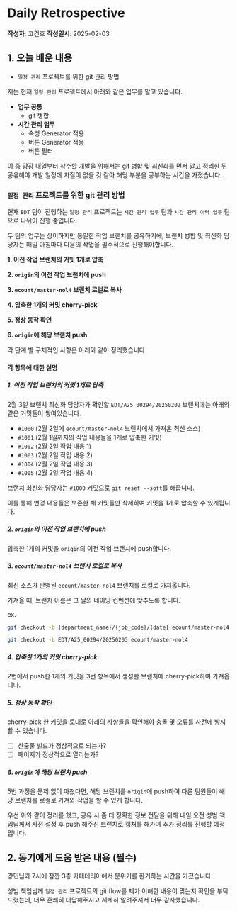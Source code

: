 # Daily Retrospective

**작성자**: 고건호
**작성일시**: 2025-02-03

## 1. 오늘 배운 내용

- `일정 관리` 프로젝트를 위한 git 관리 방법

저는 현재 `일정 관리` 프로젝트에서 아래와 같은 업무를 맡고 있습니다.

- **업무 공통**
  - git 병합
- **시간 관리 업무**
  - 속성 Generator 적용
  - 버튼 Generator 적용
  - 버튼 필터

이 중 당장 내일부터 착수할 개발을 위해서는 git 병합 및 최신화를 먼저 알고 정리한 뒤 공유해야 개발 일정에 차질이 없을 것 같아 해당 부분을 공부하는 시간을 가졌습니다.

### `일정 관리` 프로젝트를 위한 git 관리 방법

현재 `EDT` 팀이 진행하는 `일정 관리` 프로젝트는 `시간 관리 업무` 팀과 `시간 관리 이력 업무` 팀으로 나뉘어 진행 중입니다.

두 팀의 업무는 상이하지만 동일한 작업 브랜치를 공유하기에, 브랜치 병합 및 최신화 담당자는 매일 아침마다 다음의 작업을 필수적으로 진행해야합니다.

**1. 이전 작업 브랜치의 커밋 1개로 압축**

**2. `origin`의 이전 작업 브랜치에 push**

**3. `ecount/master-nol4` 브랜치 로컬로 복사**

**4. 압축한 1개의 커밋 cherry-pick**

**5. 정상 동작 확인**

**6. `origin`에 해당 브랜치 push**

각 단계 별 구체적인 사항은 아래와 같이 정리했습니다.

#### 각 항목에 대한 설명

##### 1. 이전 작업 브랜치의 커밋 1개로 압축

2월 3일 브랜치 최신화 담당자가 확인할 `EDT/A25_00294/20250202` 브랜치에는 아래와 같은 커밋들이 쌓여있습니다.

- `#1000` (2월 2일에 `ecount/master-nol4` 브랜치에서 가져온 최신 소스)
- `#1001` (2월 1일까지의 작업 내용들을 1개로 압축한 커밋)
- `#1002` (2월 2일 작업 내용 1)
- `#1003` (2월 2일 작업 내용 2)
- `#1004` (2월 2일 작업 내용 3)
- `#1005` (2월 2일 작업 내용 4)

브랜치 최신화 담당자는 `#1000` 커밋으로 `git reset --soft`를 해줍니다.

이를 통해 변경 내용들은 보존한 채 커밋들만 삭제하여 커밋을 1개로 압축할 수 있게됩니다.

##### 2. `origin`의 이전 작업 브랜치에 push

압축한 1개의 커밋을 `origin`의 이전 작업 브랜치에 push합니다.

##### 3. `ecount/master-nol4` 브랜치 로컬로 복사

최신 소스가 반영된 `ecount/master-nol4` 브랜치를 로컬로 가져옵니다.

가져올 때, 브랜치 이름은 그 날의 네이밍 컨벤션에 맞추도록 합니다.

ex.

```bash
git checkout -b {department_name}/{job_code}/{date} ecount/master-nol4

git checkout -b EDT/A25_00294/20250203 ecount/master-nol4
```

##### 4. 압축한 1개의 커밋 cherry-pick

2번에서 push한 1개의 커밋을 3번 항목에서 생성한 브랜치에 cherry-pick하여 가져옵니다.

##### 5. 정상 동작 확인

cherry-pick 한 커밋을 토대로 아래의 사항들을 확인해야 충돌 및 오류를 사전에 방지할 수 있습니다.

- [ ] 산출물 빌드가 정상적으로 되는가?
- [ ] 페이지가 정상적으로 열리는가?

##### 6. `origin`에 해당 브랜치 push

5번 과정을 문제 없이 마쳤다면, 해당 브랜치를 `origin`에 push하여 다른 팀원들이 해당 브랜치를 로컬로 가져와 작업을 할 수 있게 합니다.

우선 위와 같이 정리를 했고, 공유 시 좀 더 정확한 정보 전달을 위해 내일 오전 성범 책임님께서 사전 설정 후 push 해주신 브랜치로 캡처를 해가며 추가 정리를 진행할 예정입니다.

## 2. 동기에게 도움 받은 내용 (필수)

강민님과 7시에 잠깐 3층 카페테리아에서 분위기를 환기하는 시간을 가졌습니다.

성범 책임님께 `일정 관리` 프로젝트의 git flow를 제가 이해한 내용이 맞는지 확인을 부탁드렸는데, 너무 흔쾌히 대답해주시고 세세히 알려주셔서 너무 감사했습니다.
